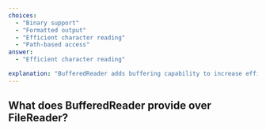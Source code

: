```yaml
---
choices:
  - "Binary support"
  - "Formatted output"
  - "Efficient character reading"
  - "Path-based access"
answer:
  - "Efficient character reading"

explanation: "BufferedReader adds buffering capability to increase efficiency when reading characters or lines."
---
```


## What does BufferedReader provide over FileReader?
